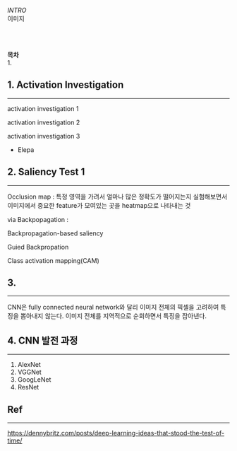 

*INTRO*   
이미지

<br>
<br>

__목차__  
1. 


## 1. Activation Investigation
___

activation investigation 1


activation investigation 2


activation investigation 3
- Elepa



## 2. Saliency Test 1
___

Occlusion map : 특정 영역을 가려서 얼마나 많은 정확도가 떨어지는지 실험해보면서 이미지에서 중요한 feature가 모여있는 곳을 heatmap으로 나타내는 것 

via Backpopagation : 

Backpropagation-based saliency 

Guied Backpropation

Class activation mapping(CAM)



## 3. 
___
CNN은 fully connected neural network와 달리 이미지 전체의 픽셀을 고려하여 특징을 뽑아내지 않는다. 
이미지 전체를 지역적으로 순회하면서 특징을 잡아낸다.  







## 4. CNN 발전 과정 
___

1. AlexNet
2. VGGNet
3. GoogLeNet
4. ResNet



## Ref
---
https://dennybritz.com/posts/deep-learning-ideas-that-stood-the-test-of-time/ 